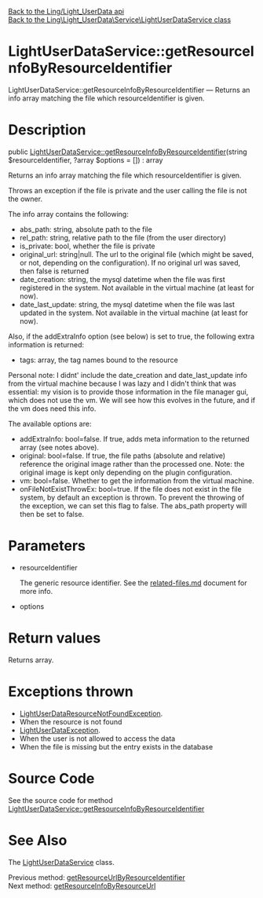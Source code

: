 [Back to the Ling/Light_UserData api](https://github.com/lingtalfi/Light_UserData/blob/master/doc/api/Ling/Light_UserData.md)<br>
[Back to the Ling\Light_UserData\Service\LightUserDataService class](https://github.com/lingtalfi/Light_UserData/blob/master/doc/api/Ling/Light_UserData/Service/LightUserDataService.md)


LightUserDataService::getResourceInfoByResourceIdentifier
================



LightUserDataService::getResourceInfoByResourceIdentifier — Returns an info array matching the file which resourceIdentifier is given.




Description
================


public [LightUserDataService::getResourceInfoByResourceIdentifier](https://github.com/lingtalfi/Light_UserData/blob/master/doc/api/Ling/Light_UserData/Service/LightUserDataService/getResourceInfoByResourceIdentifier.md)(string $resourceIdentifier, ?array $options = []) : array




Returns an info array matching the file which resourceIdentifier is given.

Throws an exception if the file is private and the user calling the file is not the owner.

The info array contains the following:

- abs_path: string, absolute path to the file
- rel_path: string, relative path to the file (from the user directory)
- is_private: bool, whether the file is private
- original_url: string|null. The url to the original file (which might be saved, or not, depending on the configuration).
     If no original url was saved, then false is returned
- date_creation: string, the mysql datetime when the file was first registered in the system. Not available in the virtual machine (at least for now).
- date_last_update: string, the mysql datetime when the file was last updated in the system. Not available in the virtual machine (at least for now).


Also, if the addExtraInfo option (see below) is set to true, the following extra information is returned:
- tags: array, the tag names bound to the resource



Personal note: I didnt' include the date_creation and date_last_update info from the virtual machine because I was lazy and I didn't think that was essential:
my vision is to provide those information in the file manager gui, which does not use the vm. We will see how this evolves in the future, and if the vm
does need this info.


The available options are:
- addExtraInfo: bool=false. If true, adds meta information to the returned array (see notes above).
- original: bool=false. If true, the file paths (absolute and relative) reference the original image rather than the processed one.
     Note: the original image is kept only depending on the plugin configuration.
- vm: bool=false. Whether to get the information from the virtual machine.
- onFileNotExistThrowEx: bool=true. If the file does not exist in the file system, by default an exception is thrown.
     To prevent the throwing of the exception, we can set this flag to false. The abs_path property will then be set to false.




Parameters
================


- resourceIdentifier

    The generic resource identifier. See the [related-files.md](https://github.com/lingtalfi/Light_UserData/blob/master/doc/pages/related-files.md) document for more info.

- options

    


Return values
================

Returns array.


Exceptions thrown
================

- [LightUserDataResourceNotFoundException](https://github.com/lingtalfi/Light_UserData/blob/master/doc/api/Ling/Light_UserData/Exception/LightUserDataResourceNotFoundException.md).&nbsp;
- When the resource is not found
- [LightUserDataException](https://github.com/lingtalfi/Light_UserData/blob/master/doc/api/Ling/Light_UserData/Exception/LightUserDataException.md).&nbsp;
- When the user is not allowed to access the data
- When the file is missing but the entry exists in the database






Source Code
===========
See the source code for method [LightUserDataService::getResourceInfoByResourceIdentifier](https://github.com/lingtalfi/Light_UserData/blob/master/Service/LightUserDataService.php#L964-L1043)


See Also
================

The [LightUserDataService](https://github.com/lingtalfi/Light_UserData/blob/master/doc/api/Ling/Light_UserData/Service/LightUserDataService.md) class.

Previous method: [getResourceUrlByResourceIdentifier](https://github.com/lingtalfi/Light_UserData/blob/master/doc/api/Ling/Light_UserData/Service/LightUserDataService/getResourceUrlByResourceIdentifier.md)<br>Next method: [getResourceInfoByResourceUrl](https://github.com/lingtalfi/Light_UserData/blob/master/doc/api/Ling/Light_UserData/Service/LightUserDataService/getResourceInfoByResourceUrl.md)<br>

